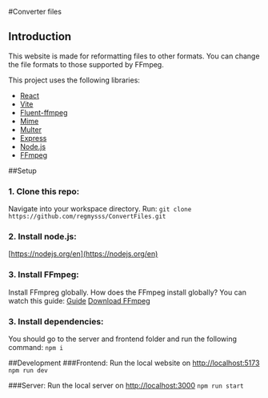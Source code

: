 #Converter files
## Introduction
This website is made for reformatting files to other formats. You can change the file formats to those supported by FFmpeg.

This project uses the following libraries:
- [React](https://react.dev/)
- [Vite](https://vitejs.dev/)
- [Fluent-ffmpeg](https://www.npmjs.com/package/fluent-ffmpeg)
- [Mime](https://www.npmjs.com/package/mime)
- [Multer](https://www.npmjs.com/package/multer)
- [Express](https://www.npmjs.com/package/express)
- [Node.js](https://nodejs.org/en)
- [FFmpeg](https://ffmpeg.org/)

##Setup
### 1. Clone this repo:
Navigate into your workspace directory.
Run:
`git clone https://github.com/regmysss/ConvertFiles.git`

### 2. Install node.js:
[https://nodejs.org/en](https://nodejs.org/en)

### 3. Install FFmpeg:
Install FFmpreg globally. How does the FFmpeg install globally? You can watch this guide:
[Guide](https://www.youtube.com/watch?v=IECI72XEox0&t=356s)
[Download FFmpeg](https://ffmpeg.org/download.html)

### 3. Install dependencies:
You should go to the server and frontend folder and run the following command:
`npm i`

##Development
###Frontend:
Run the local website on [http://localhost:5173](http://localhost:5173)
`npm run dev`

###Server:
Run the local server on [http://localhost:3000](http://localhost:3000)
`npm run start`
